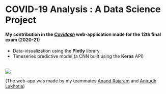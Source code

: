 # COVID-19 Analysis : A Data Science Project

#### My contribution in the **[_Covidash_](https://github.com/anandrajaram21/covidash)** web-application made for the 12th final exam (2020-21)
- Data-visualization using the **Plotly** library
- Timeseries predictive model (a CNN built using the **Keras** API)
<br>

<a href = "https://colab.research.google.com/drive/12SBxJ_N1TLJgc6pZVy9G-vgZY3k2w_Aa?usp=sharing">
<img src='https://img.shields.io/static/v1?label=View%20presentation%20on&message=google%20colab&color=ffa31a&style=for-the-badge' />
</a> 
<br>

(The web-app was made by my teammates [Anand Rajaram](https://github.com/anandrajaram21) and [Anirudh Lakhotia](https://github.com/anirudhlakhotia))


